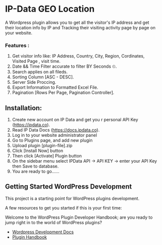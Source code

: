 # IP-Data GEO Location

A Wordpress plugin allows you to get all the visitor's IP address and get their location info by IP
and Tracking their visiting activity page by page on your website.

### Features :
1. Get visitor info like: IP Address, Country, City, Region, Cordinates, Visited Page , visit time.<br />
2. Date && Time Filter accurate to filter BY Seconds ⏲.
3. Search applies on all fileds.
4. Sorting Column [ASC - DESC].
5. Server Side Proccing.
6. Export Information to Formatted Excel File.
7. Pagination [Rows Per Page, Pagination Controller].

## Installation:
1. Create new account on IP Data and get you r personal API Key (https://ipdata.co). <br />
2. Read IP Data Docs (https://docs.ipdata.co).
3. Log in to your website administrator panel
4. Go to Plugins page, and add new plugin
5. Upload plugin [plugin-file].zip
6. Click [Install Now] button
7. Then click [Activate] Plugin button
8. On the sidebar menu select IPData API -> API KEY ->  enter your API Key then Save to database.
9. You are ready to go......


## Getting Started WordPress Development

This project is a starting point for WordPress plugins development.

A few resources to get you started if this is your first time:

Welcome to the WordPress Plugin Developer Handbook; are you ready to jump right in to the world of WordPress plugins?

- [Wordpress Development Docs](https://developer.wordpress.org/)
- [Plugin Handbook](https://developer.wordpress.org/plugins/)


 

